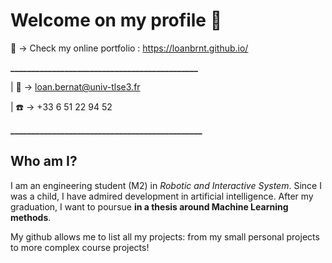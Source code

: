 # Welcome on my profile 👋

🌟 -> Check my online portfolio : https://loanbrnt.github.io/

**_____________________________________________**

| 📧 -> loan.bernat@univ-tlse3.fr

| ☎️ -> +33 6 51 22 94 52

**______________________________________________**

## Who am I?

I am an engineering student (M2) in *Robotic and Interactive System*. Since I was a child, I have admired development in artificial intelligence. After my graduation, I want to poursue **in a thesis around Machine Learning methods**.

My github allows me to list all my projects: from my small personal projects to more complex course projects! 
